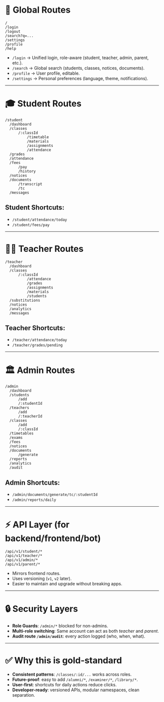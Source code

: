 # 🔑 Global Routes

```
/
/login
/logout
/search?q=...
/settings
/profile
/help
```

* `/login` → Unified login, role-aware (student, teacher, admin, parent, etc.).
* `/search` → Global search (students, classes, notices, documents).
* `/profile` → User profile, editable.
* `/settings` → Personal preferences (language, theme, notifications).

---

# 🎓 Student Routes

```
/student
  /dashboard
  /classes
      /:classId
          /timetable
          /materials
          /assignments
          /attendance
  /grades
  /attendance
  /fees
      /pay
      /history
  /notices
  /documents
      /transcript
      /tc
  /messages
```

## Student Shortcuts:
* `/student/attendance/today`
* `/student/fees/pay`

---

# 👨‍🏫 Teacher Routes

```
/teacher
  /dashboard
  /classes
      /:classId
          /attendance
          /grades
          /assignments
          /materials
          /students
  /substitutions
  /notices
  /analytics
  /messages
```

## Teacher Shortcuts:
* `/teacher/attendance/today`
* `/teacher/grades/pending`

---

# 🏛️ Admin Routes

```
/admin
  /dashboard
  /students
      /add
      /:studentId
  /teachers
      /add
      /:teacherId
  /classes
      /add
      /:classId
  /timetables
  /exams
  /fees
  /notices
  /documents
      /generate
  /reports
  /analytics
  /audit
```

## Admin Shortcuts:
* `/admin/documents/generate/tc/:studentId`
* `/admin/reports/daily`

---

# ⚡ API Layer (for backend/frontend/bot)

```
/api/v1/student/*
/api/v1/teacher/*
/api/v1/admin/*
/api/v1/parent/*
```

* Mirrors frontend routes.
* Uses versioning (`v1`, `v2` later).
* Easier to maintain and upgrade without breaking apps.

---

# 🔒 Security Layers

* **Role Guards**: `/admin/*` blocked for non-admins.
* **Multi-role switching**: Same account can act as both *teacher* and *parent*.
* **Audit route `/admin/audit`**: every action logged (who, when, what).

---

# ✅ Why this is gold-standard

* **Consistent patterns**: `/classes/:id/...` works across roles.
* **Future-proof**: easy to add `/alumni/*`, `/examiner/*`, `/library/*`.
* **User-first**: shortcuts for daily actions reduce clicks.
* **Developer-ready**: versioned APIs, modular namespaces, clean separation.